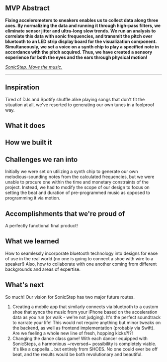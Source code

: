 ## MVP Abstract
**Fixing accelerometers to sneakers enables us to collect data along three axes.  By normalizing the data and running it through high-pass filters, we eliminate sensor jitter and ultra-long slow trends.  We run an analysis to correlate this data with sonic frequencies, and transmit the pitch over bluetooth to an LED strip display board for the visualization component.  Simultaneously, we set a voice on a synth chip to play a specified note in accordance with the pitch acquired.  Thus, we have created a sensory experience for both the eyes and the ears through physical motion!**

[_SonicStep.  Move the music._](https://youtu.be/XC2DmUyljfs)

_______________________________________________________________________________________________________

## Inspiration
Tired of DJs and Spotify shuffle alike playing songs that don't fit the situation at all, we've resorted to generating our own tunes in a foolproof way. 

## What it does


## How we built it


## Challenges we ran into
Initially we were set on utilizing a synth chip to generate our own melodious-sounding notes from the calculated frequencies, but we were unable to procure one within the time and monetary constraints of the project.  Instead, we had to modify the scope of our design to focus on setting the beat and duration of pre-programmed music as opposed to programming it via motion.

## Accomplishments that we're proud of
A perfectly functional final product! 

## What we learned
How to seamlessly incorporate bluetooth technology into designs for ease of use in the real world (no one is going to connect a shoe with wire to a speaker!)
Also, how to collaborate with one another coming from different backgrounds and areas of expertise. 

## What's next
So much!  Our vision for SonicStep has two major future routes.  
1. Creating a mobile app that similarly connects via bluetooth to a custom shoe that syncs the music from your iPhone based on the acceleration data as you run (or walk - we're not judging).  It's the perfect soundtrack to narrate your life!  This would not require anything but minor tweaks on the backend, as well as frontend implementation (probably via Swift).  Are we feeling a whole new line of fresh, hopping kicks?!?!
2. Changing the dance class game!  With each dancer equipped with SonicSteps, a harmonious ~reversed~ possibility is completely viable.  It's like a cappella... but entirely from SHOES.  No one could ever be off beat, and the results would be both revolutionary and beautiful.
